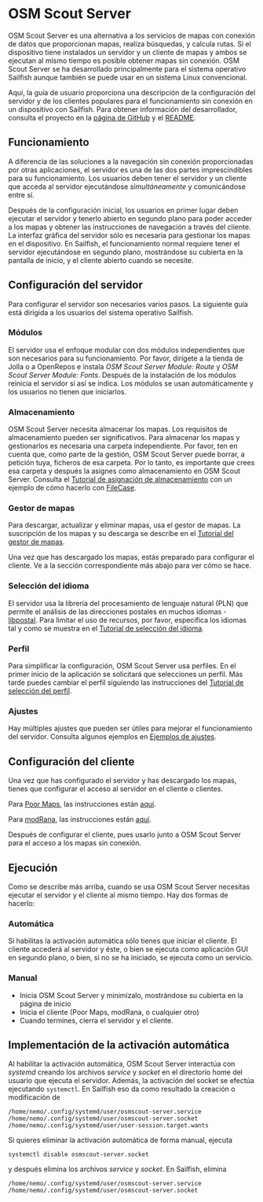 
# OSM Scout Server

OSM Scout Server es una alternativa a los servicios de mapas 
con conexión de datos que proporcionan mapas, realiza búsquedas, y 
calcula rutas. Si el dispositivo tiene instalados un servidor
y un cliente de mapas y ambos se ejecutan al mismo tiempo es posible
obtener mapas sin conexión. OSM Scout Server se ha desarrollado
principalmente para el sistema operativo Sailfish aunque también se
puede usar en un sistema Linux convencional.

Aquí, la guía de usuario proporciona una descripción de la configuración
del servidor y de los clientes populares para el funcionamiento sin
conexión en un dispositivo con Sailfish. Para obtener información del
desarrollador, consulta el proyecto en la
[página de GitHub](https://github.com/rinigus/osmscout-server) y el
[README](https://github.com/rinigus/osmscout-server/blob/master/README.md).

## Funcionamiento

A diferencia de las soluciones a la navegación sin conexión proporcionadas
por otras aplicaciones, el servidor es una de las dos partes imprescindibles
para su funcionamiento. Los usuarios deben tener el servidor y un cliente que
acceda al servidor ejecutándose _simultáneamente_ y comunicándose entre
sí.

Después de la configuración inicial, los usuarios en primer lugar deben
ejecutar el servidor y tenerlo abierto en segundo plano para poder acceder
a los mapas y obtener las instrucciones de navegación a través del cliente.
La interfaz gráfica del servidor sólo es necesaria para gestionar los
mapas en el dispositivo. En Sailfish, el funcionamiento normal requiere
tener el servidor ejecutándose en segundo plano, mostrándose su cubierta
en la pantalla de inicio, y el cliente abierto cuando se necesite.

## Configuración del servidor

Para configurar el servidor son necesarios varios pasos. La siguiente
guía está dirigida a los usuarios del sistema operativo Sailfish.

### Módulos

El servidor usa el enfoque modular con dos módulos independientes que
son necesarios para su funcionamiento. Por favor, dirígete a la
tienda de Jolla o a OpenRepos e instala _OSM Scout Server Module: Route_
y _OSM Scout Server Module: Fonts_. Después de la instalación de los
módulos reinicia el servidor si así se indica. Los módulos se
usan automáticamente y los usuarios no tienen que iniciarlos.

### Almacenamiento

OSM Scout Server necesita almacenar los mapas. Los requisitos de
almacenamiento pueden ser significativos. Para almacenar los mapas y
gestionarlos es necesaria una carpeta independiente. Por favor,
ten en cuenta que, como parte de la gestión, OSM Scout Server puede
borrar, a petición tuya, ficheros de esa carpeta. Por lo tanto,
es importante que crees esa carpeta y después la asignes como
almacenamiento en OSM Scout Server.
Consulta el [Tutorial de asignación de almacenamiento](storage.html)
con un ejemplo de cómo hacerlo con
[FileCase](https://openrepos.net/content/cepiperez/filecase-0).

### Gestor de mapas

Para descargar, actualizar y eliminar mapas, usa el gestor de mapas.
La suscripción de los mapas y su descarga se describe en el
[Tutorial del gestor de mapas](manager.html). 

Una vez que has descargado los mapas, estás preparado para configurar
el cliente. Ve a la sección correspondiente más abajo para ver cómo se
hace. 

### Selección del idioma

El servidor usa la librería del procesamiento de lenguaje natural (PLN)
que permite el análisis de las direcciones postales en muchos idiomas -
[libpostal](https://github.com/openvenues/libpostal). Para limitar el
uso de recursos, por favor, especifica los idiomas tal y como se muestra
en el [Tutorial de selección del idioma](languages.html).

### Perfil

Para simplificar la configuración, OSM Scout Server usa perfiles. En el 
primer inicio de la aplicación se solicitará que selecciones un perfil.
Más tarde puedes cambiar el perfil siguiendo las instrucciones del
[Tutorial de selección del perfil](profiles.html).

### Ajustes

Hay múltiples ajustes que pueden ser útiles para mejorar el funcionamiento
del servidor. Consulta algunos ejemplos en
[Ejemplos de ajustes](settings_misc.html).


## Configuración del cliente

Una vez que has configurado el servidor y has descargado los mapas, 
tienes que configurar el acceso al servidor en el cliente o clientes.

Para [Poor Maps](https://openrepos.net/content/otsaloma/poor-maps),
las instrucciones están [aquí](poor_maps.html).

Para [modRana](https://openrepos.net/content/martink/modrana-0),
las instrucciones están [aquí](modrana.html).

Después de configurar el cliente, pues usarlo junto a OSM Scout Server
para el acceso a los mapas sin conexión.


## Ejecución

Como se describe más arriba, cuando se usa OSM Scout Server necesitas ejecutar el servidor y el cliente al mismo tiempo. Hay dos formas de hacerlo:

### Automática

Si habilitas la activación automática sólo tienes que iniciar el cliente. El cliente accederá al servidor y éste, o bien se ejecuta como aplicación GUI en segundo plano, o bien, si no se ha iniciado, se ejecuta como un servicio.

### Manual

* Inicia OSM Scout Server y minimízalo, mostrándose su cubierta en la página de inicio
* Inicia el cliente (Poor Maps, modRana, o cualquier otro)
* Cuando termines, cierra el servidor y el cliente.


## Implementación de la activación automática

Al habilitar la activación automática, OSM Scout Server interactúa con _systemd_ creando los archivos _service_ y _socket_ en el directorio home del usuario que ejecuta el servidor. Además, la activación del socket se efectúa ejecutando `systemctl`. En Sailfish eso da como resultado la creación o modificación de 

```
/home/nemo/.config/systemd/user/osmscout-server.service
/home/nemo/.config/systemd/user/osmscout-server.socket
/home/nemo/.config/systemd/user/user-session.target.wants
```

Si quieres eliminar la activación automática de forma manual, ejecuta 

```
systemctl disable osmscout-server.socket
```

y después elimina los archivos _service_ y _socket_. En Sailfish, elimina
```
/home/nemo/.config/systemd/user/osmscout-server.service
/home/nemo/.config/systemd/user/osmscout-server.socket
```
